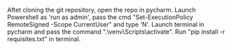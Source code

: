 Aftet cloning the git repository, open the repo in pycharm.
Launch Powershell as 'run as admin', pass the cmd "Set-ExecutionPolicy RemoteSigned -Scope CurrentUser" and type 'N'.
Launch terminal in pycharm and pass the command ".\venv\Scripts\activate".
Run "pip install -r requisites.txt" in terminal.